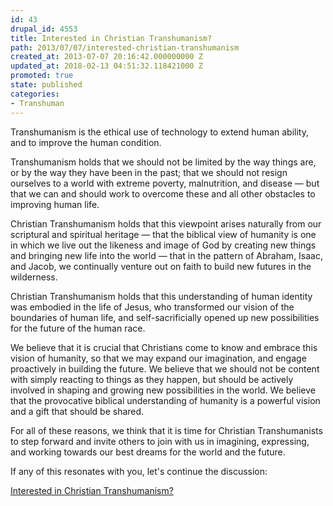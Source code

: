 ```yaml
---
id: 43
drupal_id: 4553
title: Interested in Christian Transhumanism?
path: 2013/07/07/interested-christian-transhumanism
created_at: 2013-07-07 20:16:42.000000000 Z
updated_at: 2018-02-13 04:51:32.118421000 Z
promoted: true
state: published
categories:
- Transhuman
---
```

Transhumanism is the ethical use of technology to extend human ability, and to improve the human condition.

Transhumanism holds that we should not be limited by the way things are, or by the way they have been in the past; that we should not resign ourselves to a world with extreme poverty, malnutrition, and disease — but that we can and should work to overcome these and all other obstacles to improving human life.

Christian Transhumanism holds that this viewpoint arises naturally from our scriptural and spiritual heritage — that the biblical view of humanity is one in which we live out the likeness and image of God by creating new things and bringing new life into the world — that in the pattern of Abraham, Isaac, and Jacob, we continually venture out on faith to build new futures in the wilderness.

Christian Transhumanism holds that this understanding of human identity was embodied in the life of Jesus, who transformed our vision of the boundaries of human life, and self-sacrificially opened up new possibilities for the future of the human race.

We believe that it is crucial that Christians come to know and embrace this vision of humanity, so that we may expand our imagination, and engage proactively in building the future. We believe that we should not be content with simply reacting to things as they happen, but should be actively involved in shaping and growing new possibilities in the world. We believe that the provocative biblical understanding of humanity is a powerful vision and a gift that should be shared.

For all of these reasons, we think that it is time for Christian Transhumanists to step forward and invite others to join with us in imagining, expressing, and working towards our best dreams for the world and the future.  

If any of this resonates with you, let's continue the discussion:  

[Interested in Christian Transhumanism?](https://www.christiantranshumanism.org/)    
